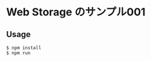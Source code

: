 Web Storage のサンプル001
===============================

Usage
-------

```
$ npm install
$ npm run
```
